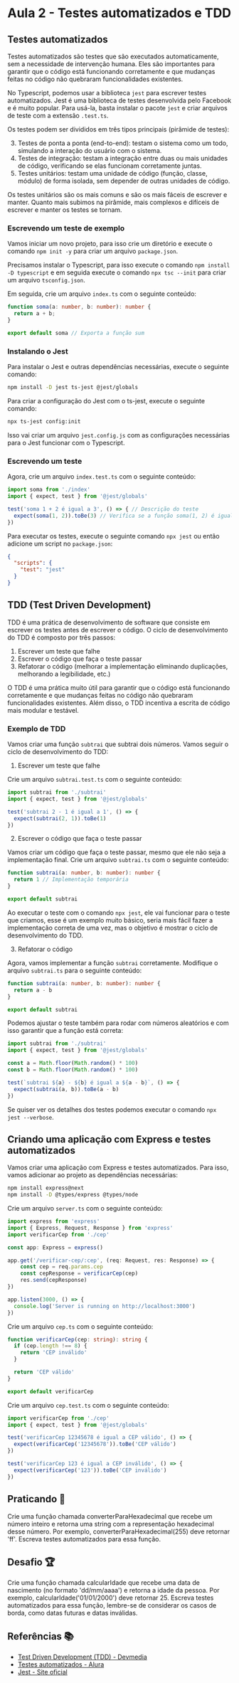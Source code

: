 # Aula 2 - Testes automatizados e TDD

## Testes automatizados

Testes automatizados são testes que são executados automaticamente, sem a necessidade de intervenção humana. Eles são importantes para garantir que o código está funcionando corretamente e que mudanças feitas no código não quebraram funcionalidades existentes.

No Typescript, podemos usar a biblioteca `jest` para escrever testes automatizados. Jest é uma biblioteca de testes desenvolvida pelo Facebook e é muito popular. Para usá-la, basta instalar o pacote `jest` e criar arquivos de teste com a extensão `.test.ts`.

Os testes podem ser divididos em três tipos principais (pirâmide de testes):

3. Testes de ponta a ponta (end-to-end): testam o sistema como um todo, simulando a interação do usuário com o sistema.
2. Testes de integração: testam a integração entre duas ou mais unidades de código, verificando se elas funcionam corretamente juntas.
1. Testes unitários: testam uma unidade de código (função, classe, módulo) de forma isolada, sem depender de outras unidades de código.

Os testes unitários são os mais comuns e são os mais fáceis de escrever e manter. Quanto mais subimos na pirâmide, mais complexos e difíceis de escrever e manter os testes se tornam.

### Escrevendo um teste de exemplo

Vamos iniciar um novo projeto, para isso crie um diretório e execute o comando `npm init -y` para criar um arquivo `package.json`. 

Precisamos instalar o Typescript, para isso execute o comando `npm install -D typescript` e em seguida execute o comando `npx tsc --init` para criar um arquivo `tsconfig.json`.

Em seguida, crie um arquivo `index.ts` com o seguinte conteúdo:

```typescript
function soma(a: number, b: number): number {
  return a + b;
}

export default soma // Exporta a função sum
```

### Instalando o Jest

Para instalar o Jest e outras dependências necessárias, execute o seguinte comando:

```bash
npm install -D jest ts-jest @jest/globals
```

Para criar a configuração do Jest com o ts-jest, execute o seguinte comando:

```bash
npx ts-jest config:init
```

Isso vai criar um arquivo `jest.config.js` com as configurações necessárias para o Jest funcionar com o Typescript.

### Escrevendo um teste

Agora, crie um arquivo `index.test.ts` com o seguinte conteúdo:

```typescript
import soma from './index'
import { expect, test } from '@jest/globals'

test('soma 1 + 2 é igual a 3', () => { // Descrição do teste
  expect(soma(1, 2)).toBe(3) // Verifica se a função soma(1, 2) é igual a 3
})
```

Para executar os testes, execute o seguinte comando `npx jest` ou então adicione um script no `package.json`:

```json
{
  "scripts": {
    "test": "jest"
  }
}
```

## TDD (Test Driven Development)

TDD é uma prática de desenvolvimento de software que consiste em escrever os testes antes de escrever o código. O ciclo de desenvolvimento do TDD é composto por três passos:

1. Escrever um teste que falhe
2. Escrever o código que faça o teste passar
3. Refatorar o código (melhorar a implementação eliminando duplicações, melhorando a legibilidade, etc.)

O TDD é uma prática muito útil para garantir que o código está funcionando corretamente e que mudanças feitas no código não quebraram funcionalidades existentes. Além disso, o TDD incentiva a escrita de código mais modular e testável.

### Exemplo de TDD

Vamos criar uma função `subtrai` que subtrai dois números. Vamos seguir o ciclo de desenvolvimento do TDD:

1. Escrever um teste que falhe

Crie um arquivo `subtrai.test.ts` com o seguinte conteúdo:

```typescript
import subtrai from './subtrai'
import { expect, test } from '@jest/globals'

test('subtrai 2 - 1 é igual a 1', () => {
  expect(subtrai(2, 1)).toBe(1)
})
```

2. Escrever o código que faça o teste passar

Vamos criar um código que faça o teste passar, mesmo que ele não seja a implementação final. Crie um arquivo `subtrai.ts` com o seguinte conteúdo:

```typescript
function subtrai(a: number, b: number): number {
  return 1 // Implementação temporária
}

export default subtrai
```

Ao executar o teste com o comando `npx jest`, ele vai funcionar para o teste que criamos, esse é um exemplo muito básico, seria mais fácil fazer a implementação correta de uma vez, mas o objetivo é mostrar o ciclo de desenvolvimento do TDD.

3. Refatorar o código

Agora, vamos implementar a função `subtrai` corretamente. Modifique o arquivo `subtrai.ts` para o seguinte conteúdo:

```typescript
function subtrai(a: number, b: number): number {
  return a - b
}

export default subtrai
```

Podemos ajustar o teste também para rodar com números aleatórios e com isso garantir que a função está correta:

```typescript
import subtrai from './subtrai'
import { expect, test } from '@jest/globals'

const a = Math.floor(Math.random() * 100)
const b = Math.floor(Math.random() * 100)

test(`subtrai ${a} - ${b} é igual a ${a - b}`, () => {
  expect(subtrai(a, b)).toBe(a - b)
})
```

Se quiser ver os detalhes dos testes podemos executar o comando `npx jest --verbose`.

## Criando uma aplicação com Express e testes automatizados

Vamos criar uma aplicação com Express e testes automatizados. Para isso, vamos adicionar ao projeto as dependências necessárias:

```bash
npm install express@next
npm install -D @types/express @types/node
```

Crie um arquivo `server.ts` com o seguinte conteúdo:

```typescript
import express from 'express'
import { Express, Request, Response } from 'express'
import verificarCep from './cep'

const app: Express = express()

app.get('/verificar-cep/:cep', (req: Request, res: Response) => {
    const cep = req.params.cep
    const cepResponse = verificarCep(cep)
    res.send(cepResponse)
})

app.listen(3000, () => {
  console.log('Server is running on http://localhost:3000')
})
```

Crie um arquivo `cep.ts` com o seguinte conteúdo:

```typescript
function verificarCep(cep: string): string {
  if (cep.length !== 8) {
    return 'CEP inválido'
  }

  return 'CEP válido'
}

export default verificarCep
```

Crie um arquivo `cep.test.ts` com o seguinte conteúdo:

```typescript
import verificarCep from './cep'
import { expect, test } from '@jest/globals'

test('verificarCep 12345678 é igual a CEP válido', () => {
  expect(verificarCep('12345678')).toBe('CEP válido')
})

test('verificarCep 123 é igual a CEP inválido', () => {
  expect(verificarCep('123')).toBe('CEP inválido')
})
```

## Praticando 🚀

Crie uma função chamada converterParaHexadecimal que recebe um número inteiro e retorna uma string com a representação hexadecimal desse número. Por exemplo, converterParaHexadecimal(255) deve retornar 'ff'. Escreva testes automatizados para essa função.

## Desafio 🏆

Crie uma função chamada calcularIdade que recebe uma data de nascimento (no formato 'dd/mm/aaaa') e retorna a idade da pessoa. Por exemplo, calcularIdade('01/01/2000') deve retornar 25. Escreva testes automatizados para essa função, lembre-se de considerar os casos de borda, como datas futuras e datas inválidas.

## Referências 📚

- [Test Driven Development (TDD) - Devmedia](https://www.devmedia.com.br/test-driven-development-tdd-simples-e-pratico/18533)
- [Testes automatizados - Alura](https://www.alura.com.br/artigos/testes-automatizados)
- [Jest - Site oficial](https://jestjs.io/)

